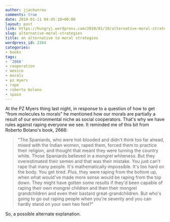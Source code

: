 ```yaml
---
author: jjackunrau
comments: true
date: 2010-01-11 04:45:10+00:00
layout: post
link: https://hungryj.wordpress.com/2010/01/10/alternative-moral-strategies/
slug: alternative-moral-strategies
title: an alternative to moral strategies
wordpress_id: 2264
categories:
- books
tags:
- '2666'
- cooperation
- mexico
- morals
- pz myers
- rape
- roberto bolano
- spain
---
```


At the PZ Myers thing last night, in response to a question of how to get "from molecules to morals" he mentioned how our morals are partially a result of our environmental niche as social cooperators. That's why we have rules against raping everyone we see. It reminded me of this bit from Roberto Bolano's book, 2666:

<blockquote>"The Spaniards, who were hot-blooded and didn't think too far ahead, mixed with the Indian women, raped them, forced them to practice their religion, and thought that meant they were turning the country white. Those Spaniards believed in a mongrel whiteness. But they overestimated their semen and that was their mistake. You just can't rape that many people. It's mathematically impossible. It's too hard on the body. You get tired. Plus, they were raping from the bottom up, when what would've made more sense would be raping from the top down. They might have gotten some results if they'd been capable of raping their own mongrel children and then their mongrel grandchildren and even their bastard great-grandchildren. But who's going to go out raping people when you're seventy and you can hardly stand on your own two feet?"</blockquote>

So, a possible alternate explanation.
